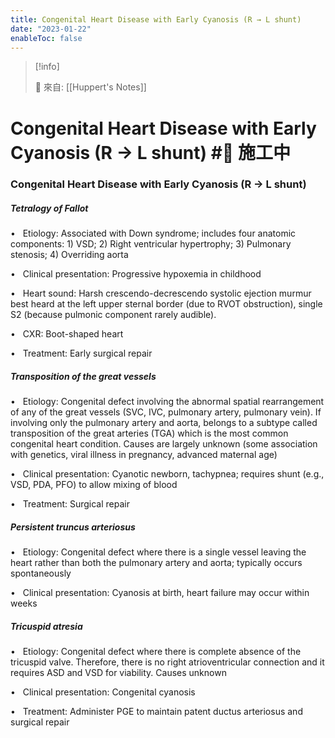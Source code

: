 ```yaml
---
title: Congenital Heart Disease with Early Cyanosis (R → L shunt)
date: "2023-01-22"
enableToc: false
---
```


> [!info]
>
> 🌱 來自: [[Huppert's Notes]]

# Congenital Heart Disease with Early Cyanosis (R → L shunt) #🚧 施工中

### Congenital Heart Disease with Early Cyanosis (R → L shunt)

##### Tetralogy of Fallot

•   Etiology: Associated with Down syndrome; includes four anatomic components: 1) VSD; 2) Right ventricular hypertrophy; 3) Pulmonary stenosis; 4) Overriding aorta

•   Clinical presentation: Progressive hypoxemia in childhood

•   Heart sound: Harsh crescendo-decrescendo systolic ejection murmur best heard at the left upper sternal border (due to RVOT obstruction), single S2 (because pulmonic component rarely audible).

•   CXR: Boot-shaped heart

•   Treatment: Early surgical repair

##### Transposition of the great vessels

•   Etiology: Congenital defect involving the abnormal spatial rearrangement of any of the great vessels (SVC, IVC, pulmonary artery, pulmonary vein). If involving only the pulmonary artery and aorta, belongs to a subtype called transposition of the great arteries (TGA) which is the most common congenital heart condition. Causes are largely unknown (some association with genetics, viral illness in pregnancy, advanced maternal age)

•   Clinical presentation: Cyanotic newborn, tachypnea; requires shunt (e.g., VSD, PDA, PFO) to allow mixing of blood

•   Treatment: Surgical repair

##### Persistent truncus arteriosus

•   Etiology: Congenital defect where there is a single vessel leaving the heart rather than both the pulmonary artery and aorta; typically occurs spontaneously

•   Clinical presentation: Cyanosis at birth, heart failure may occur within weeks

##### Tricuspid atresia

•   Etiology: Congenital defect where there is complete absence of the tricuspid valve. Therefore, there is no right atrioventricular connection and it requires ASD and VSD for viability. Causes unknown

•   Clinical presentation: Congenital cyanosis

•   Treatment: Administer PGE to maintain patent ductus arteriosus and surgical repair

